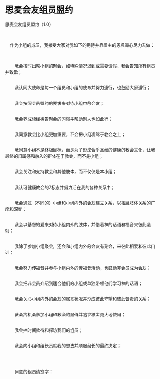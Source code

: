 # 思麦会友组员盟约



<p>思麦会友组员盟约（1.0）</p>

<p><br />
&nbsp;<br />
&nbsp; &nbsp; 作为小组的成员，我接受大家对我如下的期待并靠着主的恩典竭心尽力去做：</p>

<p><br />
&nbsp;<br />
&nbsp; &nbsp; &nbsp; &nbsp; 我会按时出席小组的聚会，如特殊情况迟到或需要请假，我会告知所有组员并致歉；</p>

<p><br />
&nbsp; &nbsp; &nbsp; &nbsp; 我认同大使命是每一个组员和小组的使命并努力遵行，也鼓励大家遵行；</p>

<p><br />
&nbsp; &nbsp; &nbsp; &nbsp; 我会按照会员盟约的要求来对待小组中的会友；</p>

<p><br />
&nbsp; &nbsp; &nbsp; &nbsp; 我会养成读经祷告聚会的习惯并帮助别人也如此行；</p>

<p><br />
&nbsp; &nbsp; &nbsp; &nbsp; 我同意教会比小组更加重要，不会把小组凌驾于教会之上；</p>

<p><br />
&nbsp; &nbsp; &nbsp; &nbsp; 我同意小组不是终极目标，而是为了形成合乎圣经的健康的教会文化，让我最终的归属感和融入的群体在于教会，而不是小组；</p>

<p><br />
&nbsp; &nbsp; &nbsp; &nbsp; 我会关注和支持教会和其他肢体，而不仅仅是本小组；</p>

<p><br />
&nbsp; &nbsp; &nbsp; &nbsp; 我认可健康教会的7标志并努力活在我的各种关系中；</p>

<p><br />
&nbsp; &nbsp; &nbsp; &nbsp; 我会通过（不同的）小组和小组内外的会友建立关系，以拓展肢体关系的广度和深度；</p>

<p><br />
&nbsp; &nbsp; &nbsp; &nbsp; 我会以基督的爱来对待小组内外的肢体，并借着神的话语和福音来彼此造就；</p>

<p><br />
&nbsp; &nbsp; &nbsp; &nbsp; 我除了参加小组聚会，还会和小组内外的会友有聚会，来彼此相爱和彼此门训；</p>

<p><br />
&nbsp; &nbsp; &nbsp; &nbsp; 我会努力传福音并参与小组内外的传福音活动，也鼓励非会员成为会友；</p>

<p><br />
&nbsp; &nbsp; &nbsp; &nbsp; 我会把非会员介绍到适合他们的小组或单独带领他们学习神的话语；</p>

<p><br />
&nbsp; &nbsp; &nbsp; &nbsp; 我会关心小组内外的会友的属灵状况并形成彼此守望和彼此督责的关系；</p>

<p><br />
&nbsp; &nbsp; &nbsp; &nbsp; 我会找机会参加小组和教会的服侍并追求被主更大地使用；</p>

<p><br />
&nbsp; &nbsp; &nbsp; &nbsp; 我会抽时间款待和探访我们的组员；</p>

<p><br />
&nbsp; &nbsp; &nbsp; &nbsp; 我会向小组和组长贡献我的想法并顺服组长的最终决定；</p>

<p><br />
&nbsp;<br />
&nbsp;<br />
&nbsp; &nbsp; &nbsp; &nbsp; 同意的组员请签字：<br />
&nbsp;<br />
&nbsp;</p>
